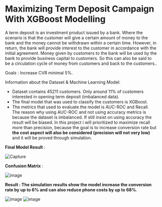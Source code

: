 # Maximizing Term Deposit Campaign With XGBoost Modelling

A term deposit is an investment product issued by a bank. Where the scenario is that the customer will give a certain amount of money to the bank and the money cannot be withdrawn within a certain time. However, in return, the bank will provide interest to the customer in accordance with the initial agreement. Money given by customers to the bank will be used by the bank to provide business capital to customers. So this can also be said to be a circulation cycle of money from customers and back to the customers..

Goals : Increase CVR minimal 5%.

Information about the Dataset & Machine Learning Model:
- Dataset contains 45211 customers. Only around 11% of customers interested in opening term deposit (imbalanced data). <br>
- The final model that was used to classify the customers is XGBoost.
- The metrics that used to evaluate the model is AUC-ROC and Recall. The reason why using AUC-ROC and not using accuracy metrics is because the dataset is imbalanced. If still insist on using accuracy the result will be biased. In this project i will prioritized to maximize recall more than precision, because the goal is to increase conversion rate but **the cost aspect will also be considered (precision will not very low)** and it will be proved through simulation.

**Final Model Result** :

![Capture](https://user-images.githubusercontent.com/113236791/206643119-47733d33-35fa-4aee-acf8-de41656da456.PNG)



**Confusion Matrix** :

![image](https://user-images.githubusercontent.com/113236791/206643266-ecb24360-f6c2-4866-814c-fe061469b3e7.png)



**Result : The simulation results show the model increase the conversion rate by up to 6% and can also reduce phone costs by up to 68%**.

![image](https://user-images.githubusercontent.com/113236791/206643350-bd8fc5b1-900f-4dae-b2d6-7b0ef32fb4c1.png)
![image](https://user-images.githubusercontent.com/113236791/206643612-7050883c-bff9-4276-9b20-dd164eb7e9d1.png)
